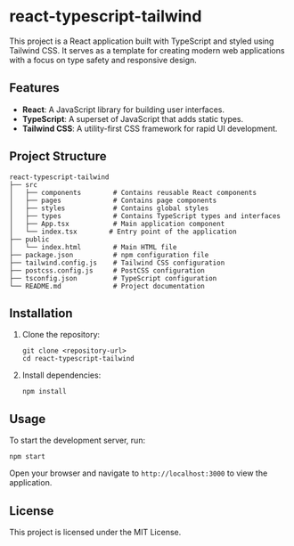 # react-typescript-tailwind

This project is a React application built with TypeScript and styled using Tailwind CSS. It serves as a template for creating modern web applications with a focus on type safety and responsive design.

## Features

- **React**: A JavaScript library for building user interfaces.
- **TypeScript**: A superset of JavaScript that adds static types.
- **Tailwind CSS**: A utility-first CSS framework for rapid UI development.

## Project Structure

```
react-typescript-tailwind
├── src
│   ├── components        # Contains reusable React components
│   ├── pages             # Contains page components
│   ├── styles            # Contains global styles
│   ├── types             # Contains TypeScript types and interfaces
│   ├── App.tsx           # Main application component
│   └── index.tsx        # Entry point of the application
├── public
│   └── index.html        # Main HTML file
├── package.json          # npm configuration file
├── tailwind.config.js    # Tailwind CSS configuration
├── postcss.config.js     # PostCSS configuration
├── tsconfig.json         # TypeScript configuration
└── README.md             # Project documentation
```

## Installation

1. Clone the repository:
   ```
   git clone <repository-url>
   cd react-typescript-tailwind
   ```

2. Install dependencies:
   ```
   npm install
   ```

## Usage

To start the development server, run:
```
npm start
```

Open your browser and navigate to `http://localhost:3000` to view the application.

## License

This project is licensed under the MIT License.